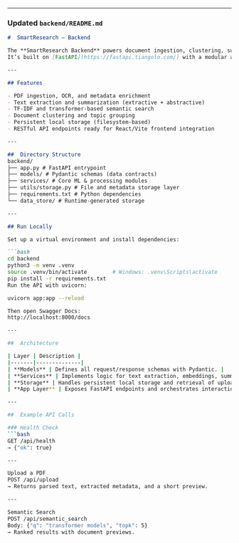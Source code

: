 
---

###  Updated `backend/README.md`

```markdown
#  SmartResearch — Backend

The **SmartResearch Backend** powers document ingestion, clustering, summarization, and semantic retrieval for the SmartResearch app.  
It’s built on [FastAPI](https://fastapi.tiangolo.com/) with a modular architecture across models, services, and storage.

---

## Features

- PDF ingestion, OCR, and metadata enrichment  
- Text extraction and summarization (extractive + abstractive)  
- TF-IDF and transformer-based semantic search  
- Document clustering and topic grouping  
- Persistent local storage (filesystem-based)  
- RESTful API endpoints ready for React/Vite frontend integration  

---

##  Directory Structure
backend/
├── app.py # FastAPI entrypoint
├── models/ # Pydantic schemas (data contracts)
├── services/ # Core ML & processing modules
├── utils/storage.py # File and metadata storage layer
├── requirements.txt # Python dependencies
└── data_store/ # Runtime-generated storage

---

## Run Locally

Set up a virtual environment and install dependencies:

```bash
cd backend
python3 -m venv .venv
source .venv/bin/activate        # Windows: .venv\Scripts\activate
pip install -r requirements.txt
Run the API with uvicorn:

uvicorn app:app --reload

Then open Swagger Docs:
http://localhost:8000/docs

---

##  Architecture

| Layer | Description |
|-------|--------------|
| **Models** | Defines all request/response schemas with Pydantic. |
| **Services** | Implements logic for text extraction, embeddings, summarization, clustering, and metadata enrichment. |
| **Storage** | Handles persistent local storage and retrieval of uploaded files, texts, and metadata. |
| **App Layer** | Exposes FastAPI endpoints and orchestrates interactions between services and storage. |

---

##  Example API Calls

### Health Check
```bash
GET /api/health
→ {"ok": true}

---

Upload a PDF
POST /api/upload
→ Returns parsed text, extracted metadata, and a short preview.

---

Semantic Search
POST /api/semantic_search
Body: {"q": "transformer models", "topk": 5}
→ Ranked results with document previews.
